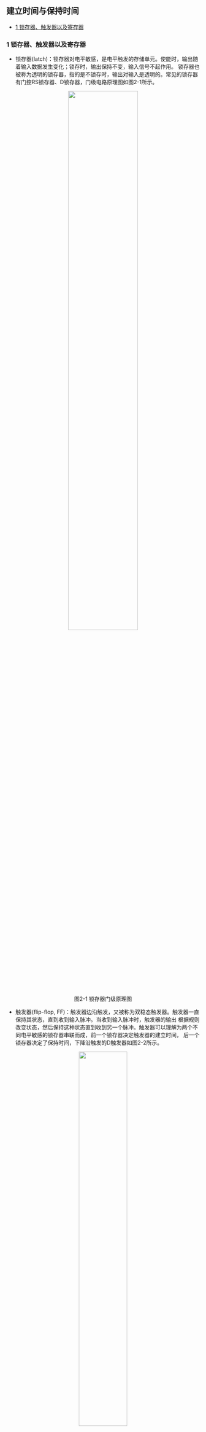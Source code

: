 ## 建立时间与保持时间
* [1 锁存器、触发器以及寄存器](#1-锁存器、触发器以及寄存器) 
 
### 1 锁存器、触发器以及寄存器
* 锁存器(latch)：锁存器对电平敏感，是电平触发的存储单元。使能时，输出随着输入数据发生变化；锁存时，输出保持不变，输入信号不起作用。
锁存器也被称为透明的锁存器，指的是不锁存时，输出对输入是透明的。常见的锁存器有门控RS锁存器、D锁存器，门级电路原理图如图2-1所示。
<p align="center">  
    <img src=https://github.com/zcl-tju/interview_digital_IC/blob/master/img/fig2-1.png width="60%" height="60%"/> 
    <p align="center">  
        图2-1 锁存器门级原理图  
     
* 触发器(flip-flop, FF)：触发器边沿触发，又被称为双稳态触发器。触发器一直保持其状态，直到收到输入脉冲。当收到输入脉冲时，触发器的输出
根据规则改变状态，然后保持这种状态直到收到另一个脉冲。触发器可以理解为两个不同电平敏感的锁存器串联而成，前一个锁存器决定触发器的建立时间，
后一个锁存器决定了保持时间，下降沿触发的D触发器如图2-2所示。  
<p align="center">  
    <img src=https://github.com/zcl-tju/interview_digital_IC/blob/master/img/fig2-2.png width="50%" height="50%"/> 
    <p align="center">  
        图2-2 D触发器 
     
 * 寄存器(register)：寄存器是用来暂时存放参与运算的数据和运算结果，它被广泛应用于各类数字系统和计算机中。触发器是寄存器的基本构成单元，一个
 触发器能够存储一位数据。  
 
 ### 2 锁存器与触发器的区别
 锁存器和触发器是具有记忆功能的二进制存储器件，是组成各种时序逻辑电路的基本器件之一。主要区别如下：  
 (1) 锁存器由电平触发，非同步控制；触发器由时钟沿触发，同步控制。  
 (2) 锁存器对电平敏感，输出容易产生毛刺；触发器可过滤毛刺。  
 (3) 使用门电路来搭建锁存器和触发器时，锁存器消耗的门资源比触发器少。在ASIC中，使用孙存取的集成度比触发器高，但通常在FPGA中正好相反，因为
 FPGA中没有标准的锁存器单元，但有触发器单元。一个锁存器需要多个
